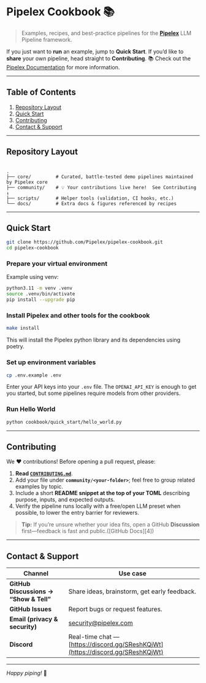 # Pipelex Cookbook 📚

> Examples, recipes, and best-practice pipelines for the **[Pipelex](https://github.com/Pipelex/pipelex)** LLM Pipeline framework.


If you just want to **run** an example, jump to **Quick Start**. If you’d like to **share** your own pipeline, head straight to **Contributing**. :books: Check out the [Pipelex Documentation](https://github.com/Pipelex/pipelex/blob/dev/doc/Documentation.md) for more information.

---

## Table of Contents

1. [Repository Layout](#repository-layout)  
2. [Quick Start](#quick-start)  
3. [Contributing](#contributing)  
4. [Contact & Support](#contact--support)  

---

## Repository Layout

```

.
├── core/         # Curated, battle-tested demo pipelines maintained by Pipelex core
├── community/    # 💡 Your contributions live here!  See Contributing ↓
├── scripts/      # Helper tools (validation, CI hooks, etc.)
└── docs/         # Extra docs & figures referenced by recipes

```

---

## Quick Start

```bash
git clone https://github.com/Pipelex/pipelex-cookbook.git
cd pipelex-cookbook
```

### Prepare your virtual environment

Example using venv:

```bash
python3.11 -m venv .venv
source .venv/bin/activate
pip install --upgrade pip
```

### Install Pipelex and other tools for the cookbook

```bash
make install
```

This will install the Pipelex python library and its dependencies using poetry.

### Set up environment variables

```bash
cp .env.example .env
```

Enter your API keys into your `.env` file. The `OPENAI_API_KEY` is enough to get you started, but some pipelines require models from other providers.

### Run Hello World

```bash
python cookbook/quick_start/hello_world.py
```

---

## Contributing

We ❤️ contributions!  Before opening a pull request, please:

1. **Read [`CONTRIBUTING.md`](CONTRIBUTING.md)**.
2. Add your file under **`community/<your-folder>`**; feel free to group related examples by topic.
3. Include a short **README snippet at the top of your TOML** describing purpose, inputs, and expected outputs.
4. Verify the pipeline runs locally with a free/open LLM preset when possible, to lower the entry barrier for reviewers.

> **Tip:** If you’re unsure whether your idea fits, open a GitHub **Discussion** first—feedback is fast and public.([GitHub Docs][4])

---

## Contact & Support

| Channel                                | Use case                                                                  |
| -------------------------------------- | ------------------------------------------------------------------------- |
| **GitHub Discussions → “Show & Tell”** | Share ideas, brainstorm, get early feedback.                              |
| **GitHub Issues**                      | Report bugs or request features.                                          |
| **Email (privacy & security)**         | [security@pipelex.com](mailto:security@pipelex.com)                       |
| **Discord**                            | Real-time chat — [https://discord.gg/SReshKQjWt](https://discord.gg/SReshKQjWt) |

---

*Happy piping!* 🚀